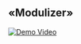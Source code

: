 ## «Modulizer»

[![Demo Video](https://photos-4.dropbox.com/t/1/AADWx6GZbAZ5yJkldBwgG-ywQ2JjW2B034KyS7t6WS6N4A/12/3240668/png/1024x768/3/1414072800/0/2/ModulizerVideo.png/ArHBFBoMFvktkfUy3y5sWva4Dz5_hZw7J8XBXCXP5bo)](http://youtu.be/oxhUS_l-9Sc)
